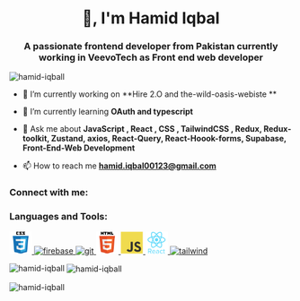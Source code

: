 <h1 align="center">👋, I'm Hamid Iqbal</h1>
<h3 align="center">A passionate frontend developer from Pakistan currently working in VeevoTech as Front end web developer</h3>


<p align="left"> <img src="https://komarev.com/ghpvc/?username=hamid-iqball&label=Profile%20views&color=0e75b6&style=flat" alt="hamid-iqball" /> </p>

- 🔭 I’m currently working on **Hire 2.O and the-wild-oasis-webiste **

- 🌱 I’m currently learning **OAuth and typescript**

- 💬 Ask me about **JavaScript , React , CSS , TailwindCSS , Redux, Redux-toolkit, Zustand, axios, React-Query, React-Hoook-forms, Supabase, Front-End-Web Development**

- 📫 How to reach me **hamid.iqbal00123@gmail.com**

<h3 align="left">Connect with me:</h3>
<p align="left">
</p>

<h3 align="left">Languages and Tools:</h3>
<p align="left"> <a href="https://www.w3schools.com/css/" target="_blank" rel="noreferrer"> <img src="https://raw.githubusercontent.com/devicons/devicon/master/icons/css3/css3-original-wordmark.svg" alt="css3" width="40" height="40"/> </a> <a href="https://firebase.google.com/" target="_blank" rel="noreferrer"> <img src="https://www.vectorlogo.zone/logos/firebase/firebase-icon.svg" alt="firebase" width="40" height="40"/> </a> <a href="https://git-scm.com/" target="_blank" rel="noreferrer"> <img src="https://www.vectorlogo.zone/logos/git-scm/git-scm-icon.svg" alt="git" width="40" height="40"/> </a> <a href="https://www.w3.org/html/" target="_blank" rel="noreferrer"> <img src="https://raw.githubusercontent.com/devicons/devicon/master/icons/html5/html5-original-wordmark.svg" alt="html5" width="40" height="40"/> </a> <a href="https://developer.mozilla.org/en-US/docs/Web/JavaScript" target="_blank" rel="noreferrer"> <img src="https://raw.githubusercontent.com/devicons/devicon/master/icons/javascript/javascript-original.svg" alt="javascript" width="40" height="40"/> </a> <a href="https://reactjs.org/" target="_blank" rel="noreferrer"> <img src="https://raw.githubusercontent.com/devicons/devicon/master/icons/react/react-original-wordmark.svg" alt="react" width="40" height="40"/> </a> <a href="https://tailwindcss.com/" target="_blank" rel="noreferrer"> <img src="https://www.vectorlogo.zone/logos/tailwindcss/tailwindcss-icon.svg" alt="tailwind" width="40" height="40"/> </a> </p>

<p><img align="left" src="https://github-readme-stats.vercel.app/api/top-langs?username=hamid-iqball&show_icons=true&locale=en&layout=compact" alt="hamid-iqball" /></p>

<p>&nbsp;<img align="center" src="https://github-readme-stats.vercel.app/api?username=hamid-iqball&show_icons=true&locale=en" alt="hamid-iqball" /></p>

<p><img align="center" src="https://github-readme-streak-stats.herokuapp.com/?user=hamid-iqball&" alt="hamid-iqball" /></p>
